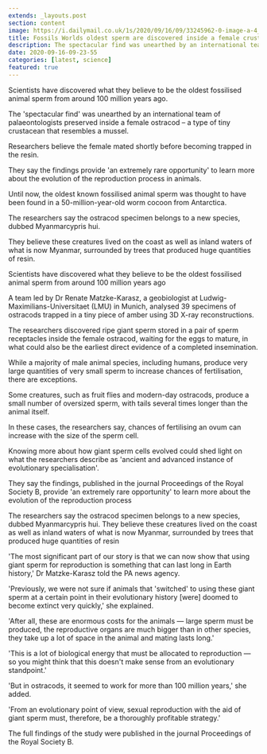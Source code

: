 ```yaml
---
extends: _layouts.post
section: content
image: https://i.dailymail.co.uk/1s/2020/09/16/09/33245962-0-image-a-4_1600243975799.jpg 
title: Fossils Worlds oldest sperm are discovered inside a female crustacean from 100 million years ago 
description: The spectacular find was unearthed by an international team of palaeontologists preserved inside a female ostracod - a type of tiny crustacean that resembles a mussel. 
date: 2020-09-16-09-23-55 
categories: [latest, science] 
featured: true 
--- 
```

Scientists have discovered what they believe to be the oldest fossilised animal sperm from around 100 million years ago.

The 'spectacular find' was unearthed by an international team of palaeontologists preserved inside a female ostracod – a type of tiny crustacean that resembles a mussel.

Researchers believe the female mated shortly before becoming trapped in the resin.

They say the findings provide 'an extremely rare opportunity' to learn more about the evolution of the reproduction process in animals.

Until now, the oldest known fossilised animal sperm was thought to have been found in a 50-million-year-old worm cocoon from Antarctica.

The researchers say the ostracod specimen belongs to a new species, dubbed Myanmarcypris hui.

They believe these creatures lived on the coast as well as inland waters of what is now Myanmar, surrounded by trees that produced huge quantities of resin.

Scientists have discovered what they believe to be the oldest fossilised animal sperm from around 100 million years ago

A team led by Dr Renate Matzke-Karasz, a geobiologist at Ludwig-Maximilians-Universitaet (LMU) in Munich, analysed 39 specimens of ostracods trapped in a tiny piece of amber using 3D X-ray reconstructions.

The researchers discovered ripe giant sperm stored in a pair of sperm receptacles inside the female ostracod, waiting for the eggs to mature, in what could also be the earliest direct evidence of a completed insemination.

While a majority of male animal species, including humans, produce very large quantities of very small sperm to increase chances of fertilisation, there are exceptions.

Some creatures, such as fruit flies and modern-day ostracods, produce a small number of oversized sperm, with tails several times longer than the animal itself.

In these cases, the researchers say, chances of fertilising an ovum can increase with the size of the sperm cell.

Knowing more about how giant sperm cells evolved could shed light on what the researchers describe as 'ancient and advanced instance of evolutionary specialisation'.

They say the findings, published in the journal Proceedings of the Royal Society B, provide 'an extremely rare opportunity' to learn more about the evolution of the reproduction process 

The researchers say the ostracod specimen belongs to a new species, dubbed Myanmarcypris hui. They believe these creatures lived on the coast as well as inland waters of what is now Myanmar, surrounded by trees that produced huge quantities of resin

'The most significant part of our story is that we can now show that using giant sperm for reproduction is something that can last long in Earth history,' Dr Matzke-Karasz told the PA news agency.

'Previously, we were not sure if animals that 'switched' to using these giant sperm at a certain point in their evolutionary history [were] doomed to become extinct very quickly,' she explained.

'After all, these are enormous costs for the animals — large sperm must be produced, the reproductive organs are much bigger than in other species, they take up a lot of space in the animal and mating lasts long.'

'This is a lot of biological energy that must be allocated to reproduction — so you might think that this doesn't make sense from an evolutionary standpoint.'

'But in ostracods, it seemed to work for more than 100 million years,' she added.

'From an evolutionary point of view, sexual reproduction with the aid of giant sperm must, therefore, be a thoroughly profitable strategy.'

The full findings of the study were published in the journal Proceedings of the Royal Society B. 

